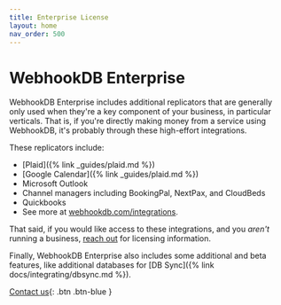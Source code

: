 ```yaml
---
title: Enterprise License
layout: home
nav_order: 500
---
```


# WebhookDB Enterprise

WebhookDB Enterprise includes additional replicators that are generally only used when they're a key component of your business, in particular verticals.
That is, if you're directly making money from a service using WebhookDB, it's probably through these high-effort integrations.

These replicators include:

- [Plaid]({% link _guides/plaid.md %})
- [Google Calendar]({% link _guides/plaid.md %})
- Microsoft Outlook
- Channel managers including BookingPal, NextPax, and CloudBeds 
- Quickbooks
- See more at [webhookdb.com/integrations](https://webhookdb.com/integrations).

That said, if you would like access to these integrations, and you *aren't* running a business,
[reach out](mailto:hello@webhookdb.com) for licensing information.

Finally, WebhookDB Enterprise also includes some additional and beta features, like additional databases
for [DB Sync]({% link docs/integrating/dbsync.md %}).

[Contact us](https://webhookdb.com/contact){: .btn .btn-blue }
